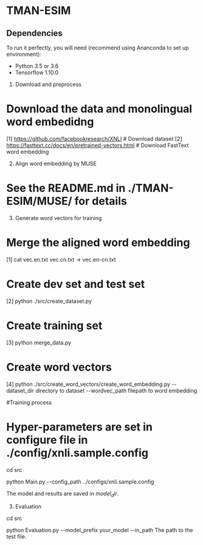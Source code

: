 # TMAN-ESIM

## Dependencies
To run it perfectly, you will need (recommend using Ananconda to set up environment):
* Python 3.5 or 3.6
* Tensorflow 1.10.0

1. Download and preprocess


# Download the data and monolingual word embedidng
[1] https://github.com/facebookresearch/XNLI   # Download dataset
[2] https://fasttext.cc/docs/en/pretrained-vectors.html     # Download FastText word embedding

2. Align word embedding by MUSE

# See the README.md in ./TMAN-ESIM/MUSE/ for details

3. Generate word vectors for training

# Merge the aligned word embedding
[1] cat vec.en.txt vec.cn.txt -> vec.en-cn.txt

# Create dev set and test set
[2] python ./src/create_dataset.py

# Create training set
[3] python merge_data.py

# Create word vectors
[4] python ./src/create_word_vectors/create_word_embedding.py --dataset_dir directory to dataset --wordvec_path filepath to word embedding


#Training process

# Hyper-parameters are set in configure file in ./config/xnli.sample.config

cd src

python Main.py --config_path ../configs/xnli.sample.config

The model and results are saved in $model_dir$.

3. Evaluation

cd src

python Evaluation.py --model_prefix your_model --in_path The path to the test file.

